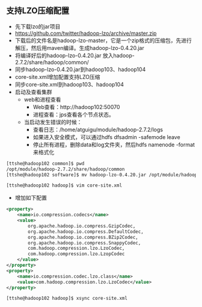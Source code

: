 ## 支持LZO压缩配置

- 先下载lzo的jar项目
- https://github.com/twitter/hadoop-lzo/archive/master.zip
- 下载后的文件名是hadoop-lzo-master，它是一个zip格式的压缩包，先进行解压，然后用maven编译。生成hadoop-lzo-0.4.20.jar
- 将编译好后的hadoop-lzo-0.4.20.jar 放入hadoop-2.7.2/share/hadoop/common/
- 同步hadoop-lzo-0.4.20.jar到hadoop103、hadoop104
- core-site.xml增加配置支持LZO压缩
- 同步core-site.xml到hadoop103、hadoop104
- 启动及查看集群
  - web和进程查看
    - Web查看：http://hadoop102:50070
    - 进程查看：jps查看各个节点状态。
  - 当启动发生错误的时候：
    - 查看日志：/home/atguigu/module/hadoop-2.7.2/logs
    - 如果进入安全模式，可以通过hdfs dfsadmin -safemode leave
    - 停止所有进程，删除data和log文件夹，然后hdfs namenode -format 来格式化

```bash
[ttshe@hadoop102 common]$ pwd
/opt/module/hadoop-2.7.2/share/hadoop/common
[ttshe@hadoop102 software]$ mv hadoop-lzo-0.4.20.jar /opt/module/hadoop-2.7.2/share/hadoop/common/

[ttshe@hadoop102 hadoop]$ vim core-site.xml
```

- 增加如下配置

```xml
<property>
    <name>io.compression.codecs</name>
    <value>
        org.apache.hadoop.io.compress.GzipCodec,
        org.apache.hadoop.io.compress.DefaultCodec,
        org.apache.hadoop.io.compress.BZip2Codec,
        org.apache.hadoop.io.compress.SnappyCodec,
        com.hadoop.compression.lzo.LzoCodec,
        com.hadoop.compression.lzo.LzopCodec
    </value>
</property>
<property>
    <name>io.compression.codec.lzo.class</name>
    <value>com.hadoop.compression.lzo.LzoCodec</value>
</property>
```

```bash
[ttshe@hadoop102 hadoop]$ xsync core-site.xml
```

